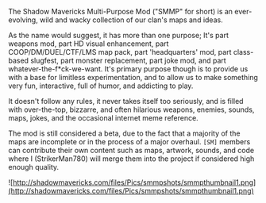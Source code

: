The Shadow Mavericks Multi-Purpose Mod ("SMMP" for short) is an ever-evolving, wild and wacky collection of our clan's maps and ideas.

As the name would suggest, it has more than one purpose; It's part weapons mod, part HD visual enhancement, part COOP/DM/DUEL/CTF/LMS map pack, part 'headquarters' mod, part class-based slugfest, part monster replacement, part joke mod, and part whatever-the-f\*ck-we-want. It's primary purpose though is to provide us with a base for limitless experimentation, and to allow us to make something very fun, interactive, full of humor, and addicting to play.

It doesn't follow any rules, it never takes itself too seriously, and is filled with over-the-top, bizzarre, and often hilarious weapons, enemies, sounds, maps, jokes, and the occasional internet meme reference.

The mod is still considered a beta, due to the fact that a majority of the maps are incomplete or in the process of a major overhaul. `[SM]` members can contribute their own content such as maps, artwork, sounds, and code where I (StrikerMan780) will merge them into the project if considered high enough quality.

![http://shadowmavericks.com/files/Pics/smmpshots/smmpthumbnail1.png](http://shadowmavericks.com/files/Pics/smmpshots/smmpthumbnail1.png)
